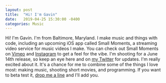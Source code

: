 ```yaml
---
layout: post
title:  "Hi! I'm Gavin"
date:   2019-04-25 15:30:00 -0400
categories: Music
---
```

Hi! I'm Gavin. I'm from Baltimore, Maryland. I make music and things with code, including an upcoming iOS app called Small Moments, a streaming video service for music videos I make. You can check out Small Moments on [Vimeo][sm-vimeo] and [Instagram][small-moments-ig] to get a feel for the vibe. I'm shooting for a June 14th release, so keep an eye here and on [my Twitter][twitter] for updates. I'm really excited about it. It's a chance for me to combine some of the things I love most: making music, shooting short movies, and programming. If you want to beta test it, [drop me a line][email] and I'll add you.

[sm-vimeo]: https://vimeo.com/smallmoments
[small-moments-ig]: https://instagram.com/smallmomentsapp
[twitter]: https://twitter.com/charmcitygavin
[email]: mailto:gavin@st-ours.net